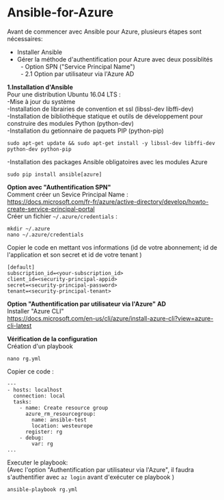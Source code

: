# Ansible-for-Azure

Avant de commencer avec Ansible pour Azure, plusieurs étapes sont nécessaires:<br/>
- Installer Ansible<br/>
- Gérer la méthode d'authentification pour Azure avec deux possiblités<br/>
    &nbsp;&nbsp;- Option SPN ("Service Principal Name")<br/>
    &nbsp;&nbsp;- 2.1 Option par utilisateur via l'Azure AD<br/>

**1.Installation d'Ansible**<br/>
Pour une distribution Ubuntu 16.04 LTS :<br/>
-Mise à jour du système<br/>
-Installation de librairies de convention et ssl (libssl-dev libffi-dev)<br/>
-Installation de bibliothèque statique et outils de développement pour construire des modules Python (python-dev)<br/>
-Installation du getionnaire de paquets PIP (python-pip)<br/>
```
sudo apt-get update && sudo apt-get install -y libssl-dev libffi-dev python-dev python-pip
```
-Installation des packages Ansible obligatoires avec les modules Azure<br/>
```
sudo pip install ansible[azure]
```
**Option avec "Authentification SPN"**<br/>
Comment créer un Sevice Principal Name : <br/>
https://docs.microsoft.com/fr-fr/azure/active-directory/develop/howto-create-service-principal-portal<br/>
Créer un fichier ```~/.azure/credentials``` : <br/>
```
mkdir ~/.azure
nano ~/.azure/credentials
```
Copier le code en mettant vos informations (id de votre abonnement; id de l'application et son secret et id de votre tenant ) <br/>
```
[default]
subscription_id=<your-subscription_id>
client_id=<security-principal-appid>
secret=<security-principal-password>
tenant=<security-principal-tenant>
```

**Option "Authentification par utilisateur via l'Azure" AD**<br/>
Installer "Azure CLI"<br/>
https://docs.microsoft.com/en-us/cli/azure/install-azure-cli?view=azure-cli-latest<br/>


**Vérification de la configuration**<br/>
Création d'un playbook<br/>
```
nano rg.yml
```
Copier ce code :<br/>
```
---
- hosts: localhost
  connection: local
  tasks:
    - name: Create resource group
      azure_rm_resourcegroup:
        name: ansible-test
        location: westeurope
      register: rg
    - debug:
        var: rg
...
```
Executer le playbook: <br/>
(Avec l'option "Authentification par utilisateur via l'Azure", il faudra s'authentifier avec ```az login``` avant d'exécuter ce playbook )
```
ansible-playbook rg.yml
```









